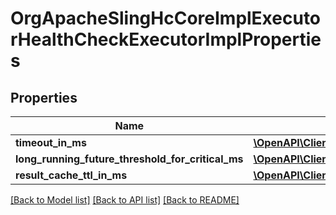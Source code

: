 # OrgApacheSlingHcCoreImplExecutorHealthCheckExecutorImplProperties

## Properties
Name | Type | Description | Notes
------------ | ------------- | ------------- | -------------
**timeout_in_ms** | [**\OpenAPI\Client\Model\ConfigNodePropertyInteger**](ConfigNodePropertyInteger.md) |  | [optional] 
**long_running_future_threshold_for_critical_ms** | [**\OpenAPI\Client\Model\ConfigNodePropertyInteger**](ConfigNodePropertyInteger.md) |  | [optional] 
**result_cache_ttl_in_ms** | [**\OpenAPI\Client\Model\ConfigNodePropertyInteger**](ConfigNodePropertyInteger.md) |  | [optional] 

[[Back to Model list]](../README.md#documentation-for-models) [[Back to API list]](../README.md#documentation-for-api-endpoints) [[Back to README]](../README.md)


